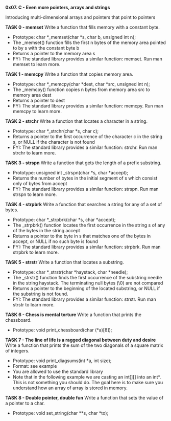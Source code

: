 **0x07. C - Even more pointers, arrays and strings**

Introducing multi-dimensional arrays and pointers that point to pointers

**TASK 0 - memset**
Write a function that fills memory with a constant byte.
* Prototype: char *_memset(char *s, char b, unsigned int n);
* The _memset() function fills the first n bytes of the memory area pointed to by s with the constant byte b
* Returns a pointer to the memory area s
* FYI: The standard library provides a similar function: memset. Run man memset to learn more.

**TASK 1 - memcpy**
Write a function that copies memory area.
* Prototype: char *_memcpy(char *dest, char *src, unsigned int n);
* The _memcpy() function copies n bytes from memory area src to memory area dest
* Returns a pointer to dest
* FYI: The standard library provides a similar function: memcpy. Run man memcpy to learn more.

**TASK 2 - strchr**
Write a function that locates a character in a string.
* Prototype: char *_strchr(char *s, char c);
* Returns a pointer to the first occurrence of the character c in the string s, or NULL if the character is not found
* FYI: The standard library provides a similar function: strchr. Run man strchr to learn more.

**TASK 3 - strspn**
Write a function that gets the length of a prefix substring.
* Prototype: unsigned int _strspn(char *s, char *accept);
* Returns the number of bytes in the initial segment of s which consist only of bytes from accept
* FYI: The standard library provides a similar function: strspn. Run man strspn to learn more.

**TASK 4 - strpbrk**
Write a function that searches a string for any of a set of bytes.
* Prototype: char *_strpbrk(char *s, char *accept);
* The _strpbrk() function locates the first occurrence in the string s of any of the bytes in the string accept
* Returns a pointer to the byte in s that matches one of the bytes in accept, or NULL if no such byte is found
* FYI: The standard library provides a similar function: strpbrk. Run man strpbrk to learn more.

**TASK 5 - strstr**
Write a function that locates a substring.
* Prototype: char *_strstr(char *haystack, char *needle);
* The _strstr() function finds the first occurrence of the substring needle in the string haystack. The terminating null bytes (\0) are not compared
* Returns a pointer to the beginning of the located substring, or NULL if the substring is not found.
* FYI: The standard library provides a similar function: strstr. Run man strstr to learn more.

**TASK 6 - Chess is mental torture**
Write a function that prints the chessboard.
* Prototype: void print_chessboard(char (*a)[8]);

**TASK 7 - The line of life is a ragged diagonal between duty and desire**
Write a function that prints the sum of the two diagonals of a square matrix of integers.
* Prototype: void print_diagsums(int *a, int size);
* Format: see example
* You are allowed to use the standard library
* Note that in the following example we are casting an int[][] into an int*. This is not something you should do. The goal here is to make sure you understand how an array of array is stored in memory.

**TASK 8 - Double pointer, double fun**
Write a function that sets the value of a pointer to a char.
* Prototype: void set_string(char **s, char *to);
